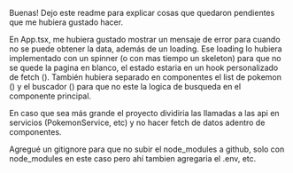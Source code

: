 Buenas! Dejo este readme para explicar cosas que quedaron pendientes que me hubiera gustado hacer.

En App.tsx, me hubiera gustado mostrar un mensaje de error para cuando no se puede obtener la data, además de un loading.
Ese loading lo hubiera implementado con un spinner (o con mas tiempo un skeleton) para que no se quede la pagina en blanco, el estado estaria en un hook personalizado de fetch (<useFetch>). 
También hubiera separado en componentes el list de pokemon (<PokemonList>) y el buscador (<PokemonSearch>) para que no este la logica de busqueda en el componente principal.

En caso que sea más grande el proyecto dividiria las llamadas a las api en servicios (PokemonService, etc) y no hacer fetch de datos adentro de componentes.


Agregué un gitignore para que no subir el node_modules a github, solo con node_modules en este caso pero ahí tambien agregaria el .env, etc.
